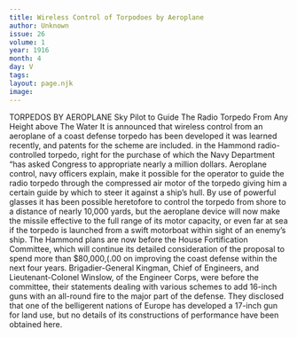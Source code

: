 ```yaml
---
title: Wireless Control of Torpodoes by Aeroplane
author: Unknown
issue: 26
volume: 1
year: 1916
month: 4
day: V
tags:
layout: page.njk
image:
---
```

TORPEDOS BY AEROPLANE    Sky Pilot to Guide The Radio Torpedo From Any Height above The Water    It is announced that wireless control from an aeroplane of a coast defense torpedo has been developed it was learned recently, and patents for the scheme are included. in the Hammond radio-controlled torpedo, right for the purchase of which the Navy Department “has asked Congress to appropriate nearly a million dollars.       Aeroplane control, navy officers explain, make it possible for the operator to guide the radio torpedo through the compressed air motor of the torpedo giving him a certain guide by which to steer it against a ship’s hull.       By use of powerful glasses it has been possible heretofore to control the torpedo from shore to a distance of nearly 10,000 yards, but the aeroplane device will now make the missile effective to the full range of its motor capacity, or even far at sea if the torpedo is launched from a swift motorboat within sight of an enemy’s ship.       The Hammond plans are now before the House Fortification Committee, which will continue its detailed consideration of the proposal to spend more than $80,000,(.00 on improving the coast defense within the next four years. Brigadier-General Kingman, Chief of Engineers, and Lieutenant-Colonel Winslow, of the Engineer Corps, were before the committee, their statements dealing with various schemes to add 16-inch guns with an all-round fire to the major part of the defense. They disclosed that one of the belligerent nations of Europe has developed a 17-inch gun for land use, but no details of its constructions of performance have been obtained here. 


